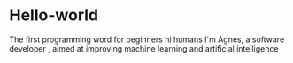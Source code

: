 # Hello-world
The first programming word for beginners
hi humans
I'm Agnes, a software developer , aimed at improving machine learning and artificial intelligence
